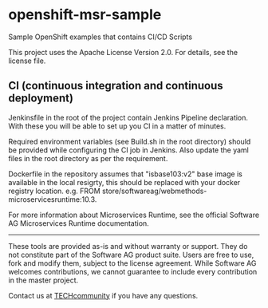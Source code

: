 # openshift-msr-sample
Sample OpenShift examples that contains CI/CD Scripts

This project uses the Apache License Version 2.0. For details, see the license file.

## CI (continuous integration and continuous deployment)

Jenkinsfile in the root of the project contain Jenkins Pipeline declaration. With these you will be able to set up you CI in a matter of minutes.

Required environment variables (see Build.sh in the root directory) should be provided while configuring the CI job in Jenkins. Also update the yaml files in the root directory as per the requirement.

Dockerfile in the repository assumes that "isbase103:v2" base image is available in the local resigrty, this should be replaced with your docker registry location. e.g. FROM store/softwareag/webmethods-microservicesruntime:10.3.

For more information about Microservices Runtime, see the official Software AG Microservices Runtime documentation.
  ______________________
These tools are provided as-is and without warranty or support. They do not constitute part of the Software AG product suite. Users are free to use, fork and modify them, subject to the license agreement. While Software AG welcomes contributions, we cannot guarantee to include every contribution in the master project.	

Contact us at [TECHcommunity](mailto:technologycommunity@softwareag.com?subject=Github/SoftwareAG) if you have any questions.
